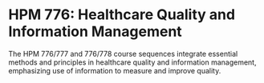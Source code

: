 # HPM 776: Healthcare Quality and Information Management

The HPM 776/777 and 776/778 course sequences integrate essential methods and principles in healthcare quality and information management, emphasizing use of information to measure and improve quality.